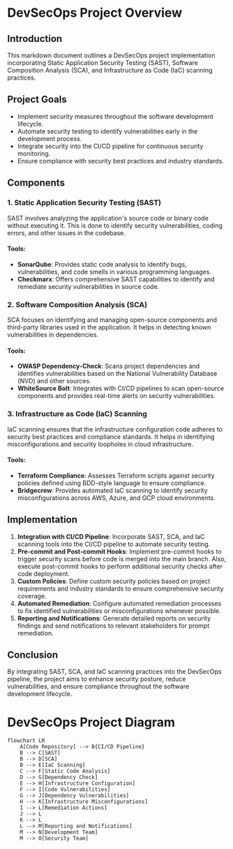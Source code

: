 # DevSecOps Project Overview

## Introduction
This markdown document outlines a DevSecOps project implementation incorporating Static Application Security Testing (SAST), Software Composition Analysis (SCA), and Infrastructure as Code (IaC) scanning practices.

## Project Goals
- Implement security measures throughout the software development lifecycle.
- Automate security testing to identify vulnerabilities early in the development process.
- Integrate security into the CI/CD pipeline for continuous security monitoring.
- Ensure compliance with security best practices and industry standards.

## Components
### 1. Static Application Security Testing (SAST)
SAST involves analyzing the application's source code or binary code without executing it. This is done to identify security vulnerabilities, coding errors, and other issues in the codebase.

#### Tools:
- **SonarQube**: Provides static code analysis to identify bugs, vulnerabilities, and code smells in various programming languages.
- **Checkmarx**: Offers comprehensive SAST capabilities to identify and remediate security vulnerabilities in source code.

### 2. Software Composition Analysis (SCA)
SCA focuses on identifying and managing open-source components and third-party libraries used in the application. It helps in detecting known vulnerabilities in dependencies.

#### Tools:
- **OWASP Dependency-Check**: Scans project dependencies and identifies vulnerabilities based on the National Vulnerability Database (NVD) and other sources.
- **WhiteSource Bolt**: Integrates with CI/CD pipelines to scan open-source components and provides real-time alerts on security vulnerabilities.

### 3. Infrastructure as Code (IaC) Scanning
IaC scanning ensures that the infrastructure configuration code adheres to security best practices and compliance standards. It helps in identifying misconfigurations and security loopholes in cloud infrastructure.

#### Tools:
- **Terraform Compliance**: Assesses Terraform scripts against security policies defined using BDD-style language to ensure compliance.
- **Bridgecrew**: Provides automated IaC scanning to identify security misconfigurations across AWS, Azure, and GCP cloud environments.

## Implementation
1. **Integration with CI/CD Pipeline**: Incorporate SAST, SCA, and IaC scanning tools into the CI/CD pipeline to automate security testing.
2. **Pre-commit and Post-commit Hooks**: Implement pre-commit hooks to trigger security scans before code is merged into the main branch. Also, execute post-commit hooks to perform additional security checks after code deployment.
3. **Custom Policies**: Define custom security policies based on project requirements and industry standards to ensure comprehensive security coverage.
4. **Automated Remediation**: Configure automated remediation processes to fix identified vulnerabilities or misconfigurations whenever possible.
5. **Reporting and Notifications**: Generate detailed reports on security findings and send notifications to relevant stakeholders for prompt remediation.

## Conclusion
By integrating SAST, SCA, and IaC scanning practices into the DevSecOps pipeline, the project aims to enhance security posture, reduce vulnerabilities, and ensure compliance throughout the software development lifecycle.

# DevSecOps Project Diagram

```mermaid
flowchart LR
    A[Code Repository] --> B{CI/CD Pipeline}
    B --> C[SAST]
    B --> D[SCA]
    B --> E[IaC Scanning]
    C --> F[Static Code Analysis]
    D --> G[Dependency Check]
    E --> H[Infrastructure Configuration]
    F --> I[Code Vulnerabilities]
    G --> J[Dependency Vulnerabilities]
    H --> K[Infrastructure Misconfigurations]
    I --> L[Remediation Actions]
    J --> L
    K --> L
    L --> M[Reporting and Notifications]
    M --> N[Development Team]
    M --> O[Security Team]
